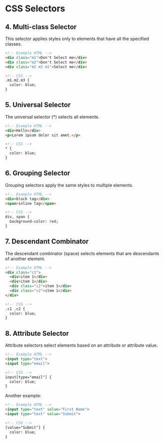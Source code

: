 
# CSS Selectors

## 4. Multi-class Selector

This selector applies styles only to elements that have all the specified classes.

```html
<!-- Example HTML -->
<div class="m1">Don't Select me</div>
<div class="m2">Don't Select me</div>
<div class="m2 m3 m1">Select me</div>

<!-- CSS -->
.m1.m2.m3 {
  color: blue;
}
```

## 5. Universal Selector

The universal selector (*) selects all elements.

```html
<!-- Example HTML -->
<div>Hello</div>
<p>Lorem ipsum dolor sit amet.</p>

<!-- CSS -->
* {
  color: blue;
}
```

## 6. Grouping Selector

Grouping selectors apply the same styles to multiple elements.

```html
<!-- Example HTML -->
<div>block tag</div>
<span>inline tag</span>

<!-- CSS -->
div, span {
  background-color: red;
}
```

## 7. Descendant Combinator

The descendant combinator (space) selects elements that are descendants of another element.

```html
<!-- Example HTML -->
<div class="c1">
  <div>item 1</div>
  <div>item 1</div>
  <div class="c2">item 1</div>
  <div class="c2">item 1</div>
</div>

<!-- CSS -->
.c1 .c2 {
  color: blue;
}
```

## 8. Attribute Selector

Attribute selectors select elements based on an attribute or attribute value.

```html
<!-- Example HTML -->
<input type="text">
<input type="email">

<!-- CSS -->
input[type="email"] {
  color: blue;
}
```

Another example:

```html
<!-- Example HTML -->
<input type="text" value="First Name">
<input type="text" value="Submit">

<!-- CSS -->
[value="Submit"] {
  color: blue;
}
```
